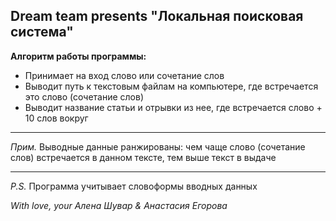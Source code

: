 ## Dream team presents "Локальная поисковая система"
**Алгоритм работы программы:**
* Принимает на вход слово или сочетание слов
* Выводит путь к текстовым файлам на компьютере, где встречается это слово (сочетание слов)
* Выводит название статьи и отрывки из нее, где встречается слово + 10 слов вокруг
***
*Прим.* Выводные данные ранжированы: чем чаще слово (сочетание слов) встречается в данном тексте, тем выше текст в выдаче
***
*P.S.* Программа учитывает словоформы вводных данных

*With love, your Алена Шувар & Анастасия Егорова*
